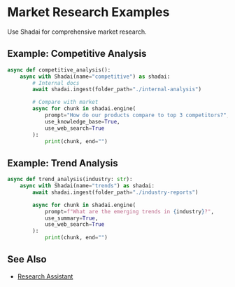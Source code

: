 # Market Research Examples

Use Shadai for comprehensive market research.

## Example: Competitive Analysis

```python
async def competitive_analysis():
    async with Shadai(name="competitive") as shadai:
        # Internal docs
        await shadai.ingest(folder_path="./internal-analysis")

        # Compare with market
        async for chunk in shadai.engine(
            prompt="How do our products compare to top 3 competitors?",
            use_knowledge_base=True,
            use_web_search=True
        ):
            print(chunk, end="")
```

## Example: Trend Analysis

```python
async def trend_analysis(industry: str):
    async with Shadai(name="trends") as shadai:
        await shadai.ingest(folder_path="./industry-reports")

        async for chunk in shadai.engine(
            prompt=f"What are the emerging trends in {industry}?",
            use_summary=True,
            use_web_search=True
        ):
            print(chunk, end="")
```

## See Also
- [Research Assistant](../use-cases/research-assistant.md)
